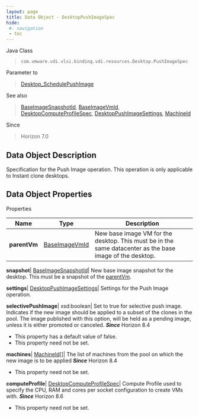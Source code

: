 ```yaml
---
layout: page
title: Data Object - DesktopPushImageSpec
hide:
 #- navigation
 - toc
---
```






Java Class  
> `com.vmware.vdi.vlsi.binding.vdi.resources.Desktop.PushImageSpec`

Parameter to  
> [Desktop_SchedulePushImage](vdi.resources.Desktop.md#schedulePushImage)

See also  
> [BaseImageSnapshotId](vdi.entity.BaseImageSnapshotId.md), [BaseImageVmId](vdi.entity.BaseImageVmId.md), [DesktopComputeProfileSpec](vdi.resources.Desktop.ComputeProfileSpec.md), [DesktopPushImageSettings](vdi.resources.Desktop.PushImageSettings.md), [MachineId](vdi.entity.MachineId.md)

Since  
> Horizon 7.0


## Data Object Description 

Specification for the Push Image operation. This operation is only applicable to Instant clone desktops. 

## Data Object Properties

Properties

Name |  Type |  Description   
---|---|---  
**parentVm**| [BaseImageVmId](vdi.entity.BaseImageVmId.md)|  New base image VM for the desktop. This must be in the same datacenter as the base image of the desktop.   
  
**snapshot**| [BaseImageSnapshotId](vdi.entity.BaseImageSnapshotId.md)|  New base image snapshot for the desktop. This must be a snapshot of the [parentVm](vdi.resources.Desktop.PushImageSpec.md#parentVm).   
  
**settings**| [DesktopPushImageSettings](vdi.resources.Desktop.PushImageSettings.md)|  Settings for the Push Image operation.   
  
**selectivePushImage**|  xsd:boolean|  Set to true for selective push image. Indicates if the new image should be applied to a subset of the clones in the pool. The image published with this option, will be held as a pending image, unless it is either promoted or canceled.  **_Since_** Horizon 8.4  


  * This property has a default value of false.
* This property need not be set.

  
**machines**| [MachineId[]](vdi.entity.MachineId.md)|  The list of machines from the pool on which the new image is to be applied  **_Since_** Horizon 8.4  


* This property need not be set.

  
**computeProfile**| [DesktopComputeProfileSpec](vdi.resources.Desktop.ComputeProfileSpec.md)|  Compute Profile used to specify the CPU, RAM and cores per socket configuration to create VMs with.  **_Since_** Horizon 8.6  


* This property need not be set.

  
  
  
 
  
  
